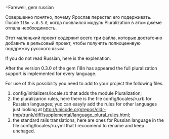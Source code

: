 =Farewell, gem russian

Совершенно понятно, почему Ярослав перестал его подерживать.
После `I18n v.0.3.0`, когда появлился модуль Pluralization в этом джеме отпала необходимость.

Этот маленький проект содержит всего три файла, которые достаточно добавить в рельсовый проект, чтобы получпть полноценнвую поддрежку русского языка.

If you do not read Russian, here is the explenation.

After the version 0.3.0 of the gem I18n has appeared the full pluralization support is implemented for every language.

For use of this possibility you need to add to your project the following files.

1. config/initializers/locale.rb that adds the module Pluralization;
2. the pluralizarion rules, here there is the file config/locales/ru.rb
for Russian languages; yuo can easyly add the rules for other languages
just looking at http://unicode.org/repos/cldr-tmp/trunk/diff/supplemental/language_plural_rules.html;
3. the standard rails translations; here are ones for Russian language in the file config/locales/ru.yml that I recoomend to rename and keep unchaged.
